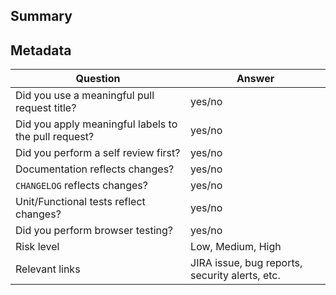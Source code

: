 <!-- INSTRUCTIONS
- Please use a meaningful pull request title which does not include the issue
  key or branch name.
- Please apply meaningful GitHub Labels to your pull request such as: PHP,
  Twig, SCSS, JS, etc.
- Please make sure you've reviewed the "Files changed" tab before opening this
  PR to ensure it includes what you expect (and nothing more) and adheres to
  our coding standards.
- Browser requirements can be found in docs/browser-requirements.md from the
  root of the project.
-->

## Summary

<!-- Include a summary of your changes that expands upon the title. -->

## Metadata

<!-- Please fill out ALL metadata. Use N/A when necessary. -->

| Question                                             | Answer                                         |
| ---------------------------------------------------- | ---------------------------------------------- |
| Did you use a meaningful pull request title?         | yes/no                                         |
| Did you apply meaningful labels to the pull request? | yes/no                                         |
| Did you perform a self review first?                 | yes/no                                         |
| Documentation reflects changes?                      | yes/no                                         |
| `CHANGELOG` reflects changes?                        | yes/no                                         |
| Unit/Functional tests reflect changes?               | yes/no                                         |
| Did you perform browser testing?                     | yes/no                                         |
| Risk level                                           | Low, Medium, High                              |
| Relevant links                                       | JIRA issue, bug reports, security alerts, etc. |
